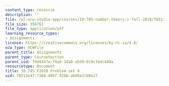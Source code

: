 ```yaml
---
content_type: resource
description: ''
file: /ol-ocw-studio-app/courses/18-785-number-theory-i-fall-2019/f6513e477369d85f826ba6d6e2cb0e27_MIT18_785F19_pset9.pdf
file_size: 356761
file_type: application/pdf
learning_resource_types:
- Assignments
license: https://creativecommons.org/licenses/by-nc-sa/4.0/
ocw_type: OCWFile
parent_title: Assignments
parent_type: CourseSection
parent_uid: f9d8447a-f9a0-1da0-a5d9-019cfedc449a
resourcetype: Document
title: 18.785 F2019 Problem set 9
uid: f6513e47-7369-d85f-826b-a6d6e2cb0e27
---
```

